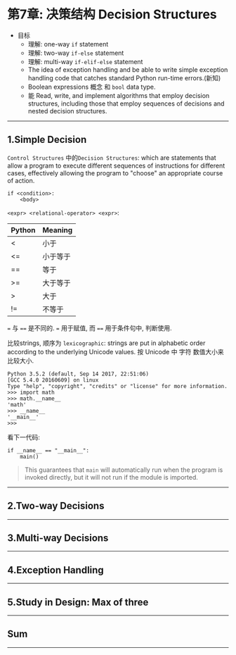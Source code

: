 # 第7章: 决策结构 Decision Structures

- 目标
    - 理解: one-way `if` statement
    - 理解: two-way `if-else` statement
    - 理解: multi-way `if-elif-else` statement  
    - The idea of exception handling and be able to write simple exception handling code that catches standard Python run-time errors.(新知)
    - Boolean expressions 概念 和 `bool` data type.
    - 能 Read, write, and implement algorithms that employ decision structures, including those that employ sequences of decisions and nested decision structures.

---

## 1.Simple Decision

`Control Structures` 中的`Decision Structures`: which are statements that allow a program to execute different sequences of instructions for different cases, effectively allowing the program to "choose" an appropriate course of action.

```
if <condition>:
    <body>
```

`<expr> <relational-operator> <expr>`:

| Python | Meaning     |
| :------------- | :------------- |
| <     | 小于         |
| <=    | 小于等于      |
| ==    | 等于         |
| >=    | 大于等于      |
| >     | 大于         |
| !=    | 不等于       |

`=` 与 `==` 是不同的. `=` 用于赋值, 而 `==` 用于条件句中, 判断使用.

比较strings, 顺序为 `lexicographic`: strings are put in alphabetic order according to the underlying Unicode values. 按 Unicode 中 字符 数值大小来比较大小.

```
Python 3.5.2 (default, Sep 14 2017, 22:51:06)
[GCC 5.4.0 20160609] on linux
Type "help", "copyright", "credits" or "license" for more information.
>>> import math
>>> math.__name__
'math'
>>> __name__
'__main__'
>>>
```

看下一代码:

```
if __name__ == "__main__":
    main()
```

> This guarantees that `main` will automatically run when the program is invoked directly, but it will not run if the module is imported.

---

## 2.Two-way Decisions

---

## 3.Multi-way Decisions  

---

## 4.Exception Handling  

---

## 5.Study in Design: Max of three


---

## Sum


---
